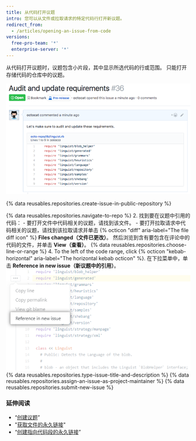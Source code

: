 ```yaml
---
title: 从代码打开议题
intro: 您可以从文件或拉取请求的特定代码行打开新议题。
redirect_from:
  - /articles/opening-an-issue-from-code
versions:
  free-pro-team: '*'
  enterprise-server: '*'
---
```


从代码打开议题时，议题包含小片段，其中显示所选代码的行或范围。 只能打开存储代码的仓库中的议题。

![在从代码打开的议题中渲染的代码片段](/assets/images/help/repository/issue-opened-from-code.png)

{% data reusables.repositories.create-issue-in-public-repository %}

{% data reusables.repositories.navigate-to-repo %}
2. 找到要在议题中引用的代码：
    - 要打开文件中代码相关的议题，请找到该文件。
    - 要打开拉取请求中代码相关的议题，请找到该拉取请求并单击 {% octicon "diff" aria-label="The file diff icon" %} **Files changed（文件已更改）**。 然后浏览到含有要包含在评论中的代码的文件，并单击 **View（查看）**。
{% data reusables.repositories.choose-line-or-range %}
4. To the left of the code range, click
{% octicon "kebab-horizontal" aria-label="The horizontal kebab octicon" %}. 在下拉菜单中，单击 **Reference in new issue（新议题中的引用）**。
  ![带有从所选行打开新议题的选项的烤肉串式菜单](/assets/images/help/repository/open-new-issue-specific-line.png)
{% data reusables.repositories.type-issue-title-and-description %}
{% data reusables.repositories.assign-an-issue-as-project-maintainer %}
{% data reusables.repositories.submit-new-issue %}

### 延伸阅读

- “[创建议题](/github/managing-your-work-on-github/creating-an-issue)”
- "[获取文件的永久链接](/github/managing-files-in-a-repository/getting-permanent-links-to-files)"
- “[创建指向代码段的永久链接](/github/managing-your-work-on-github/creating-a-permanent-link-to-a-code-snippet)”
